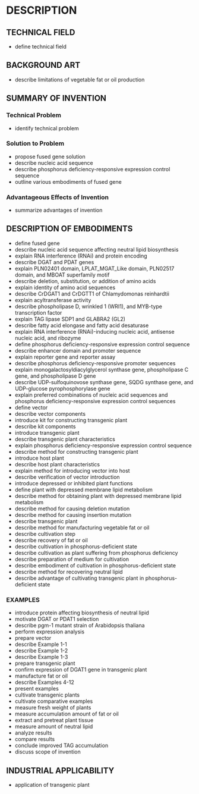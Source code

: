 # DESCRIPTION

## TECHNICAL FIELD

- define technical field

## BACKGROUND ART

- describe limitations of vegetable fat or oil production

## SUMMARY OF INVENTION

### Technical Problem

- identify technical problem

### Solution to Problem

- propose fused gene solution
- describe nucleic acid sequence
- describe phosphorus deficiency-responsive expression control sequence
- outline various embodiments of fused gene

### Advantageous Effects of Invention

- summarize advantages of invention

## DESCRIPTION OF EMBODIMENTS

- define fused gene
- describe nucleic acid sequence affecting neutral lipid biosynthesis
- explain RNA interference (RNAi) and protein encoding
- describe DGAT and PDAT genes
- explain PLN02401 domain, LPLAT_MGAT_Like domain, PLN02517 domain, and MBOAT superfamily motif
- describe deletion, substitution, or addition of amino acids
- explain identity of amino acid sequences
- describe CrDGAT1 and CrDGTT1 of Chlamydomonas reinhardtii
- explain acyltransferase activity
- describe phospholipase D, wrinkled 1 (WRI1), and MYB-type transcription factor
- explain TAG lipase SDP1 and GLABRA2 (GL2)
- describe fatty acid elongase and fatty acid desaturase
- explain RNA interference (RNAi)-inducing nucleic acid, antisense nucleic acid, and ribozyme
- define phosphorus deficiency-responsive expression control sequence
- describe enhancer domain and promoter sequence
- explain reporter gene and reporter assay
- describe phosphorus deficiency-responsive promoter sequences
- explain monogalactosyldiacylglycerol synthase gene, phospholipase C gene, and phospholipase D gene
- describe UDP-sulfoquinovose synthase gene, SQDG synthase gene, and UDP-glucose pyrophosphorylase gene
- explain preferred combinations of nucleic acid sequences and phosphorus deficiency-responsive expression control sequences
- define vector
- describe vector components
- introduce kit for constructing transgenic plant
- describe kit components
- introduce transgenic plant
- describe transgenic plant characteristics
- explain phosphorus deficiency-responsive expression control sequence
- describe method for constructing transgenic plant
- introduce host plant
- describe host plant characteristics
- explain method for introducing vector into host
- describe verification of vector introduction
- introduce depressed or inhibited plant functions
- define plant with depressed membrane lipid metabolism
- describe method for obtaining plant with depressed membrane lipid metabolism
- describe method for causing deletion mutation
- describe method for causing insertion mutation
- describe transgenic plant
- describe method for manufacturing vegetable fat or oil
- describe cultivation step
- describe recovery of fat or oil
- describe cultivation in phosphorus-deficient state
- describe cultivation as plant suffering from phosphorus deficiency
- describe preparation of medium for cultivation
- describe embodiment of cultivation in phosphorus-deficient state
- describe method for recovering neutral lipid
- describe advantage of cultivating transgenic plant in phosphorus-deficient state

### EXAMPLES

- introduce protein affecting biosynthesis of neutral lipid
- motivate DGAT or PDAT1 selection
- describe pgm-1 mutant strain of Arabidopsis thaliana
- perform expression analysis
- prepare vector
- describe Example 1-1
- describe Example 1-2
- describe Example 1-3
- prepare transgenic plant
- confirm expression of DGAT1 gene in transgenic plant
- manufacture fat or oil
- describe Examples 4-12
- present examples
- cultivate transgenic plants
- cultivate comparative examples
- measure fresh weight of plants
- measure accumulation amount of fat or oil
- extract and pretreat plant tissue
- measure amount of neutral lipid
- analyze results
- compare results
- conclude improved TAG accumulation
- discuss scope of invention

## INDUSTRIAL APPLICABILITY

- application of transgenic plant

